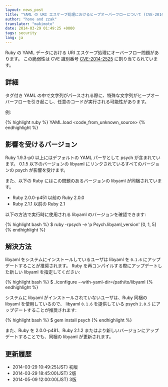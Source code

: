 ```yaml
---
layout: news_post
title: "YAML の URI エスケープ処理におけるヒープオーバーフローについて (CVE-2014-2525)"
author: "hone and zzak"
translator: "makimoto"
date: 2014-03-29 01:49:25 +0000
tags: security
lang: ja
---
```


Ruby の YAML データにおける URI エスケープ処理にオーバーフロー問題があります。
この脆弱性は CVE 識別番号
[CVE-2014-2525](http://www.ocert.org/advisories/ocert-2014-003.html)
に割り当てられています。

## 詳細

タグ付き YAML の中で文字列がパースされる際に、特殊な文字列がヒープオーバーフローを引き起こし、任意のコードが実行される可能性があります。

例:

{% highlight ruby %}
YAML.load <code_from_unknown_source>
{% endhighlight %}

## 影響を受けるバージョン

Ruby 1.9.3-p0 以上にはデフォルトの YAML パーサとして psych が含まれています。
0.1.5 以下のバージョンの libyaml にリンクされているすべてのバージョンの psych が影響を受けます。

また、以下の Ruby にはこの問題のあるバージョンの libyaml が同梱されています。

* Ruby 2.0.0-p451 以前の Ruby 2.0.0
* Ruby 2.1.1 以前の Ruby 2.1

以下の方法で実行時に使用される libyaml のバージョンを確認できます:

{% highlight bash %}
$ ruby -rpsych -e 'p Psych.libyaml_version'
[0, 1, 5]
{% endhighlight %}

## 解決方法

libyaml をシステムにインストールしているユーザは libyaml を `0.1.6` にアップデートすることが推奨されます。
Ruby を再コンパイルする際にアップデートした新しい libyaml を指定してください:

{% highlight bash %}
$ ./configure --with-yaml-dir=/path/to/libyaml
{% endhighlight %}

システムに libyaml がインストールされていないユーザは、Ruby 同梱の libyaml を使用しているので、 libyaml `0.1.6` を提供している psych `2.0.5` にアップデートすることが推奨されます:

{% highlight bash %}
$ gem install psych
{% endhighlight %}

また、Ruby を 2.0.0-p481、Ruby 2.1.2 またはより新しいバージョンにアップデートすることでも、同梱の libyaml が更新されます。


## 更新履歴

* 2014-03-29 10:49:25(JST) 初版
* 2014-03-29 18:45:00(JST) 2版
* 2014-05-09 12:00:00(JST) 3版
